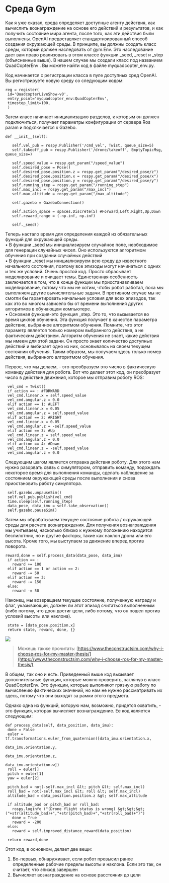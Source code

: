 # Среда Gym

Как я уже сказал, среда определяет доступные агенту действия, как вычислить вознаграждение на основе его действий и результатов, и как получить состояние мира агента, после того, как эти действия были выполнены. OpenAI предоставляет стандартизированный способ создания окружающей среды. В принципе, вы должны создать класс среды, который должен наследовать от gym.Env. Это наследование дает вам право реализовать в этом классе функции \_seed, \_reset и \_step \(объясненные выше\). В нашем случае мы создали класс под названием QuadCopterEnv . Вы можете найти код в файле myquadcopter\_env.py.

Код начинается с регистрации класса в пуле доступных сред OpenAI. Вы регистрируете новую среду со следующим кодом:



```text
reg = register(
 id='QuadcopterLiveShow-v0',
 entry_point='myquadcopter_env:QuadCopterEnv',
 timestep_limit=100,
 )
```

Затем класс начинает инициализацию разделов, к которым он должен подключиться, получает параметры конфигурации от сервера Ros param и подключается к Gazebo.

```text
def __init__(self):
 
   self.vel_pub = rospy.Publisher('/cmd_vel', Twist, queue_size=5)
   self.takeoff_pub = rospy.Publisher('/drone/takeoff', EmptyTopicMsg, queue_size=)
 
   self.speed_value = rospy.get_param("/speed_value")
   self.desired_pose = Pose()
   self.desired_pose.position.z = rospy.get_param("/desired_pose/z")
   self.desired_pose.position.x = rospy.get_param("/desired_pose/x")
   self.desired_pose.position.y = rospy.get_param("/desired_pose/y")
   self.running_step = rospy.get_param("/running_step")
   self.max_incl = rospy.get_param("/max_incl")
   self.max_altitude = rospy.get_param("/max_altitude")
 
   self.gazebo = GazeboConnection()
 
   self.action_space = spaces.Discrete(5) #Forward,Left,Right,Up,Down
   self.reward_range = (-np.inf, np.inf)
 
   self._seed()
```

Теперь настало время для определения каждой из обязательных функций для окружающей среды.   
• В функции \_seed мы инициализируем случайное поле, необходимое для генерации случайных чисел. Оно используются алгоритмом обучения при создании случайных действий   
• В функции \_reset мы инициализируем всю среду до известного начального состояния, поэтому все эпизоды могут начинаться с одних и тех же условий. Очень простой код. Просто сбрасывает моделирование и очищает темы. Единственная особенность заключается в том, что в конце функции мы приостанавливаем моделирование, потому что мы не хотим, чтобы робот работал, пока мы выполняем другие вычислительные задачи. В противном случае мы не смогли бы гарантировать начальные условия для всех эпизодов, так как это во многом зависело бы от времени выполнения других алгоритмов в обучающем компьютере.   
• Основная функция-это функция \_step. Это то, что вызывается во время циклов обучения. Эта функция получает в качестве параметра действие, выбранное алгоритмом обучения. Помните, что этот параметр является только номером выбранного действия, а не фактическим действием. Алгоритм обучения не знает, какие действия мы имеем для этой задачи. Он просто знает количество доступных действий и выбирает одно из них, основываясь на своем текущем состоянии обучения. Таким образом, мы получаем здесь только номер действия, выбранного алгоритмом обучения.

Первое, что мы делаем, - это преобразуем это число в фактическую команду действия для робота. Вот что делает этот код, он преобразует число в действие движения, которое мы отправим роботу ROS:

```text
 vel_cmd = Twist()
 if action == : #FORWARD
 vel_cmd.linear.x = self.speed_value
 vel_cmd.angular.z = 0.0
 elif action == 1: #LEFT
 vel_cmd.linear.x = 0.05
 vel_cmd.angular.z = self.speed_value
 elif action == 2: #RIGHT
 vel_cmd.linear.x = 0.05
 vel_cmd.angular.z = -self.speed_value
 elif action == 3: #Up
 vel_cmd.linear.z = self.speed_value
 vel_cmd.angular.z = 0.0
 elif action == 4: #Down
 vel_cmd.linear.z = -self.speed_value
 vel_cmd.angular.z = 0.0
```

Следующим шагом является отправка действия роботу. Для этого нам нужно разорвать связь с симулятором, отправить команду, подождать некоторое время для выполнения команды, сделать наблюдение за состоянием окружающей среды после выполнения и снова приостановить работу симулятора.

```text
 self.gazebo.unpauseSim()
 self.vel_pub.publish(vel_cmd)
 time.sleep(self.running_step)
 data_pose, data_imu = self.take_observation()
 self.gazebo.pauseSim()
```

Затем мы обрабатываем текущее состояние робота / окружающей среды для расчета вознаграждения. Для получения вознаграждения мы учитываем, насколько близко к нужному положению находится беспилотник, но и другие факторы, такие как наклон дрона или его высота. Кроме того, мы выступаем за движение вперед против поворота.

```text
reward,done = self.process_data(data_pose, data_imu)
 if action == :
   reward += 100
 elif action == 1 or action == 2:
   reward -= 50
 elif action == 3:
   reward -= 150
 else:
   reward -= 50
```

Наконец, мы возвращаем текущее состояние, полученную награду и флаг, указывающий, должен ли этот эпизод считаться выполненным \(либо потому, что дрон достиг цели, либо потому, что он пошел против условий высоты или наклона\).

```text
 state = [data_pose.position.x]
 return state, reward, done, {}
```

![](https://www.theconstructsim.com/wp-content/uploads/2018/02/drunken_drone2-2018-02-09_08_53_44.gif)

> Можешь также прочитать: [https://www.theconstructsim.com/why-i-choose-ros-for-my-master-thesis/](https://www.theconstructsim.com/why-i-choose-ros-for-my-master-thesis/)

В общем, так оно и есть. Приведенный выше код вызывает дополнительные функции, которые можно проверить, заглянув в класс QuadCopterEnv. Это функции, которые выполняют грязную работу по вычислению фактических значений, но нам не нужно рассматривать их здесь, потому что они выходят за рамки этого предмета.

Однако одна из функций, которую нам, возможно, придется охватить, - это функция, которая вычисляет вознаграждение. Ее код является следующим:

```text
def process_data(self, data_position, data_imu):
 done = False
 euler = tf.transformations.euler_from_quaternion([data_imu.orientation.x,
                                                   data_imu.orientation.y,
                                                   data_imu.orientation.z,
                                                   data_imu.orientation.w])
 roll = euler[]
 pitch = euler[1]
 yaw = euler[2]
 
 pitch_bad = not(-self.max_incl &lt; pitch &lt; self.max_incl)
 roll_bad = not(-self.max_incl &lt; roll &lt; self.max_incl)
 altitude_bad = data_position.position.z &gt; self.max_altitude
 
 if altitude_bad or pitch_bad or roll_bad:
   rospy.loginfo ("(Drone flight status is wrong) &gt;&gt;&gt; ("+str(altitude_bad)+","+str(pitch_bad)+","+str(roll_bad)+")")
   done = True
   reward = -200
 else:
   reward = self.improved_distance_reward(data_position)
 
 return reward,done
```

Этот код, в основном, делает две вещи:   
1. Во-первых, обнаруживает, если робот превысил ранее определенные рабочие пределы высоты и наклона. Если это так, он считает, что эпизод завершен   
2. Вычисляет вознаграждение на основе расстояния до цели



